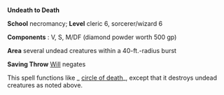  **Undeath to Death**

**School** necromancy; **Level** cleric 6, sorcerer/wizard 6

**Components** : V, S, M/DF (diamond powder worth 500 gp)

**Area** several undead creatures within a 40-ft.-radius burst

**Saving Throw** [Will](../combat#_will) negates

This spell functions like _ [circle of death](circleOfDeath#_circle-of-death)_, except that it destroys undead creatures as noted above.

